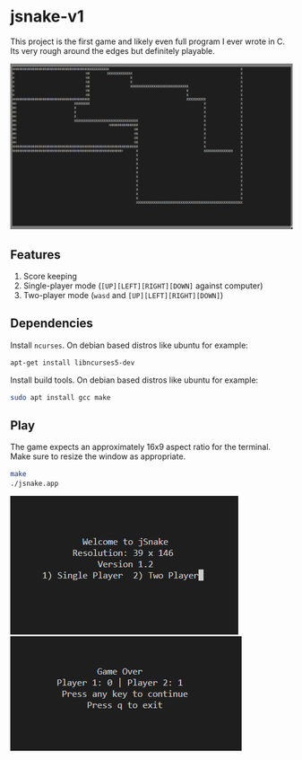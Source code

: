 # jsnake-v1

This project is the first game and likely even full program I ever wrote in C. Its very rough around the edges but definitely playable.

![play](./docs/play.png)

## Features

1. Score keeping
2. Single-player mode (`[UP][LEFT][RIGHT][DOWN]` against computer)
3. Two-player mode (`wasd` and `[UP][LEFT][RIGHT][DOWN]`)

## Dependencies

Install `ncurses`. On debian based distros like ubuntu for example:

```bash
apt-get install libncurses5-dev
```

Install build tools. On debian based distros like ubuntu for example:

```bash
sudo apt install gcc make
```

## Play

The game expects an approximately 16x9 aspect ratio for the terminal. Make sure to resize the window as appropriate.

```bash
make
./jsnake.app
```

![menu](./docs/menu.png)
![score](./docs/score.png)